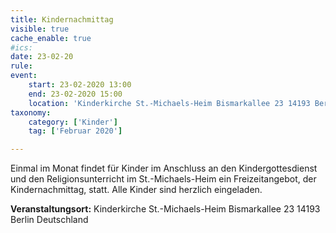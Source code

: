 ```yaml
---
title: Kindernachmittag
visible: true
cache_enable: true
#ics: 
date: 23-02-20
rule: 
event:
	start: 23-02-2020 13:00
	end: 23-02-2020 15:00
	location: 'Kinderkirche St.-Michaels-Heim Bismarkallee 23 14193 Berlin Deutschland'
taxonomy:
	category: ['Kinder']
	tag: ['Februar 2020']

---
```

Einmal im Monat findet für Kinder im Anschluss an den Kindergottesdienst und den Religionsunterricht im St.-Michaels-Heim ein Freizeitangebot, der Kindernachmittag, statt. Alle Kinder sind herzlich eingeladen.



**Veranstaltungsort:** Kinderkirche St.-Michaels-Heim
Bismarkallee 23
14193 Berlin
Deutschland

